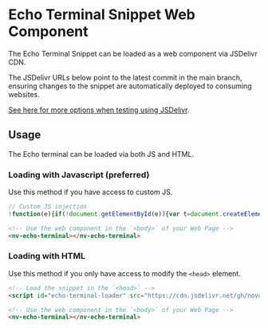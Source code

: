# Echo Terminal Snippet Web Component

The Echo Terminal Snippet can be loaded as a web component via JSDelivr CDN.

The JSDelivr URLs below point to the latest commit in the main branch, ensuring changes to the snippet are automatically deployed to consuming websites.

[See here for more options when testing using JSDelivr](https://www.jsdelivr.com/).

## Usage

The Echo terminal can be loaded via both JS and HTML.

### Loading with Javascript (preferred)
Use this method if you have access to custom JS.

```javascript
// Custom JS injection
!function(e){if(!document.getElementById(e)){var t=document.createElement("script");t.src="https://cdn.jsdelivr.net/gh/novuhq/docs/echo-terminal.min.js",t.type="text/javascript",t.crossOrigin="anonymous",t.id=e;var n=document.getElementsByTagName("script")[0];n?n.parentNode.insertBefore(t,n):document.body.appendChild(t)}}("nv-echo-terminal-loader");
```

```html
<!-- Use the web component in the `<body>` of your Web Page -->
<nv-echo-terminal></nv-echo-terminal>
```

### Loading with HTML
Use this method if you only have access to modify the `<head>` element.

```html
<!-- Load the snippet in the `<head>` -->
<script id="echo-terminal-loader" src="https://cdn.jsdelivr.net/gh/novuhq/docs/echo-terminal.min.js" type="text/javascript" crossorigin="anonymous"></script>

<!-- Use the web component in the `<body>` of your Web Page -->
<nv-echo-terminal></nv-echo-terminal>
```
